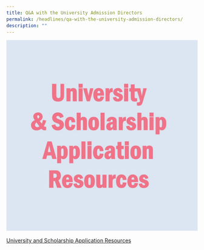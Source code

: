 ```yaml
---
title: Q&A with the University Admission Directors
permalink: /headlines/qa-with-the-university-admission-directors/
description: ""
---
```

<a href="https://nyjcecg.wixsite.com/alvlresults/"> ![](/images/uni.jpg)</a>

[University and Scholarship Application Resources](https://nyjcecg.wixsite.com/alvlresults/)
